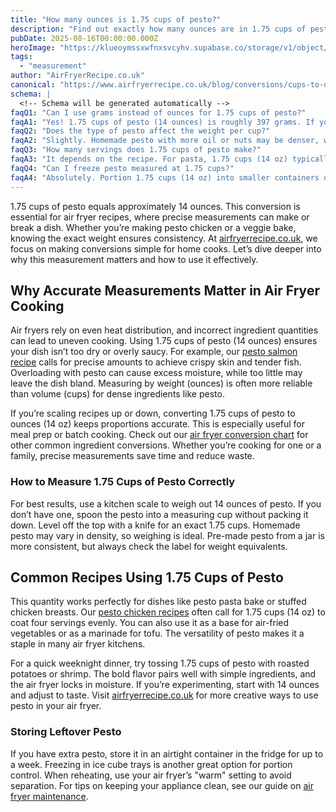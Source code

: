 ```yaml
---
title: "How many ounces is 1.75 cups of pesto?"
description: "Find out exactly how many ounces are in 1.75 cups of pesto for perfect air fryer recipes. Convert measurements effortlessly!"
pubDate: 2025-08-16T00:00:00.000Z
heroImage: "https://klueoymssxwfnxsvcyhv.supabase.co/storage/v1/object/public/Shmucket/how-many-ounces-is-1-75-cups-of-pesto.webp"
tags:
  - "measurement"
author: "AirFryerRecipe.co.uk"
canonical: "https://www.airfryerrecipe.co.uk/blog/conversions/cups-to-ounces/how-many-ounces-is-1-75-cups-of-pesto"
schema: |
  <!-- Schema will be generated automatically -->
faqQ1: "Can I use grams instead of ounces for 1.75 cups of pesto?"
faqA1: "Yes! 1.75 cups of pesto (14 ounces) is roughly 397 grams. If your kitchen scale uses grams, this conversion ensures accuracy. Many air fryer recipes, especially those from the UK, list weights in grams for precision."
faqQ2: "Does the type of pesto affect the weight per cup?"
faqA2: "Slightly. Homemade pesto with more oil or nuts may be denser, while store-bought versions can vary by brand. For consistency, weigh 1.75 cups of your preferred pesto to confirm it’s close to 14 ounces (397 grams)."
faqQ3: "How many servings does 1.75 cups of pesto make?"
faqA3: "It depends on the recipe. For pasta, 1.75 cups (14 oz) typically coats 4–6 servings. For proteins like chicken or fish, it’s enough for 4 portions. Adjust based on your dish’s richness and other ingredients."
faqQ4: "Can I freeze pesto measured at 1.75 cups?"
faqA4: "Absolutely. Portion 1.75 cups (14 oz) into smaller containers or freezer bags for easy use later. Thaw in the fridge overnight and stir well before reheating in the air fryer for best texture."
---
```

<p>1.75 cups of pesto equals approximately 14 ounces. This conversion is essential for air fryer recipes, where precise measurements can make or break a dish. Whether you’re making pesto chicken or a veggie bake, knowing the exact weight ensures consistency. At <a href=https://www.airfryerrecipe.co.uk>airfryerrecipe.co.uk</a>, we focus on making conversions simple for home cooks. Let’s dive deeper into why this measurement matters and how to use it effectively.</p>  

<h2>Why Accurate Measurements Matter in Air Fryer Cooking</h2>  
<p>Air fryers rely on even heat distribution, and incorrect ingredient quantities can lead to uneven cooking. Using 1.75 cups of pesto (14 ounces) ensures your dish isn’t too dry or overly saucy. For example, our <a href=https://www.airfryerrecipe.co.uk/recipes>pesto salmon recipe</a> calls for precise amounts to achieve crispy skin and tender fish. Overloading with pesto can cause excess moisture, while too little may leave the dish bland. Measuring by weight (ounces) is often more reliable than volume (cups) for dense ingredients like pesto.</p>  

<p>If you’re scaling recipes up or down, converting 1.75 cups of pesto to ounces (14 oz) keeps proportions accurate. This is especially useful for meal prep or batch cooking. Check out our <a href=https://www.airfryerrecipe.co.uk/air-fryer-conversion-chart>air fryer conversion chart</a> for other common ingredient conversions. Whether you’re cooking for one or a family, precise measurements save time and reduce waste.</p>  

<h3>How to Measure 1.75 Cups of Pesto Correctly</h3>  
<p>For best results, use a kitchen scale to weigh out 14 ounces of pesto. If you don’t have one, spoon the pesto into a measuring cup without packing it down. Level off the top with a knife for an exact 1.75 cups. Homemade pesto may vary in density, so weighing is ideal. Pre-made pesto from a jar is more consistent, but always check the label for weight equivalents.</p>  

<h2>Common Recipes Using 1.75 Cups of Pesto</h2>  
<p>This quantity works perfectly for dishes like pesto pasta bake or stuffed chicken breasts. Our <a href=https://www.airfryerrecipe.co.uk/recipe-category/chicken>pesto chicken recipes</a> often call for 1.75 cups (14 oz) to coat four servings evenly. You can also use it as a base for air-fried vegetables or as a marinade for tofu. The versatility of pesto makes it a staple in many air fryer kitchens.</p>  

<p>For a quick weeknight dinner, try tossing 1.75 cups of pesto with roasted potatoes or shrimp. The bold flavor pairs well with simple ingredients, and the air fryer locks in moisture. If you’re experimenting, start with 14 ounces and adjust to taste. Visit <a href=https://www.airfryerrecipe.co.uk>airfryerrecipe.co.uk</a> for more creative ways to use pesto in your air fryer.</p>  

<h3>Storing Leftover Pesto</h3>  
<p>If you have extra pesto, store it in an airtight container in the fridge for up to a week. Freezing in ice cube trays is another great option for portion control. When reheating, use your air fryer’s "warm" setting to avoid separation. For tips on keeping your appliance clean, see our guide on <a href=https://www.airfryerrecipe.co.uk/air-fryer-cleaner>air fryer maintenance</a>.</p>
